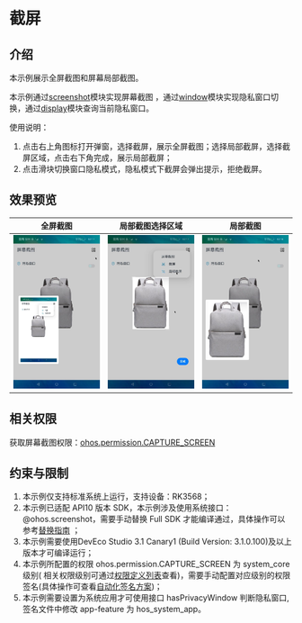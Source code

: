 # 截屏

## 介绍

本示例展示全屏截图和屏幕局部截图。

本示例通过[screenshot](https://gitee.com/openharmony/docs/blob/master/zh-cn/application-dev/reference/apis/js-apis-screenshot.md)模块实现屏幕截图 ，通过[window](https://gitee.com/openharmony/docs/blob/master/zh-cn/application-dev/reference/apis/js-apis-window.md#setwindowprivacymode9)模块实现隐私窗口切换，通过[display](https://gitee.com/openharmony/docs/blob/master/zh-cn/application-dev/reference/apis/js-apis-display.md#displayhasprivatewindow9)模块查询当前隐私窗口。

使用说明：

1. 点击右上角图标打开弹窗，选择截屏，展示全屏截图；选择局部截屏，选择截屏区域，点击右下角完成，展示局部截屏；
2. 点击滑块切换窗口隐私模式，隐私模式下截屏会弹出提示，拒绝截屏。

## 效果预览

|全屏截图|局部截图选择区域|局部截图|
|----------|----------|----------|
|![](screenshots/device/full-screenshot.png)|![](screenshots/device/part-select.png)|![](screenshots/device/part-screenshot.png)|


## 相关权限

获取屏幕截图权限：[ohos.permission.CAPTURE_SCREEN](https://gitee.com/openharmony/docs/blob/master/zh-cn/application-dev/security/permission-list.md)

## 约束与限制

1. 本示例仅支持标准系统上运行，支持设备：RK3568；
2. 本示例已适配 API10 版本 SDK，本示例涉及使用系统接口：@ohos.screenshot，需要手动替换 Full SDK
   才能编译通过，具体操作可以参考[替换指南](https://gitee.com/openharmony/docs/blob/master/zh-cn/application-dev/quick-start/full-sdk-switch-guide.md)
   ；
3. 本示例需要使用DevEco Studio 3.1 Canary1 (Build Version: 3.1.0.100)及以上版本才可编译运行；
4. 本示例所配置的权限 ohos.permission.CAPTURE_SCREEN 为 system_core 级别(
   相关权限级别可通过[权限定义列表](https://gitee.com/openharmony/docs/blob/master/zh-cn/application-dev/security/permission-list.md)查看)，需要手动配置对应级别的权限签名(具体操作可查看[自动化签名方案](https://docs.openharmony.cn/pages/v3.2Beta/zh-cn/application-dev/security/hapsigntool-overview.md/))；
5. 本示例需要设置为系统应用才可使用接口 hasPrivacyWindow 判断隐私窗口,签名文件中修改 app-feature 为 hos_system_app。
